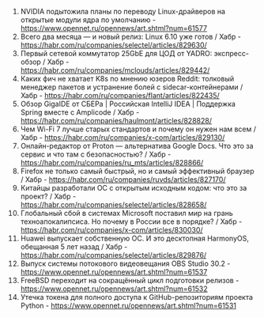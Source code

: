 1. NVIDIA подытожила планы по переводу Linux-драйверов на открытые модули ядра по умолчанию - https://www.opennet.ru/opennews/art.shtml?num=61577
1. Всего два месяца — и новый релиз: Linux 6.10 уже готов / Хабр - https://habr.com/ru/companies/selectel/articles/829630/
1. Первый сетевой коммутатор 25GbE для ЦОД от YADRO: экспресс-обзор / Хабр - https://habr.com/ru/companies/mclouds/articles/829442/
1. Каких фич не хватает K8s по мнению юзеров Reddit: толковый менеджер пакетов и устранение болей с sidecar-контейнерами / Хабр - https://habr.com/ru/companies/flant/articles/822435/
1. Обзор GigaIDE от СБЕРа | Российская IntelliJ IDEA | Поддержка Spring вместе с Amplicode / Хабр - https://habr.com/ru/companies/haulmont/articles/828828/
1. Чем Wi-Fi 7 лучше старых стандартов и почему он нужен нам всем / Хабр - https://habr.com/ru/companies/x-com/articles/829130/
1. Онлайн-редактор от Proton — альтернатива Google Docs. Что это за сервис и что там с безопасностью? / Хабр - https://habr.com/ru/companies/ru_mts/articles/828866/
1. Firefox не только самый быстрый, но и самый эффективный браузер / Хабр - https://habr.com/ru/companies/ruvds/articles/827170/
1. Китайцы разработали ОС с открытым исходным кодом: что это за проект? / Хабр - https://habr.com/ru/companies/selectel/articles/828658/
1. Глобальный сбой в системах Microsoft поставил мир на грань техноапокалипсиса. Но почему в России все в порядке? / Хабр - https://habr.com/ru/companies/x-com/articles/830030/
1. Huawei выпускает собственную ОС. И это десктопная HarmonyOS, обещанная 5 лет назад / Хабр - https://habr.com/ru/companies/selectel/articles/829876/
1. Выпуск системы потокового видеовещания OBS Studio 30.2 - https://www.opennet.ru/opennews/art.shtml?num=61537
1. FreeBSD переходит на сокращённый цикл подготовки релизов - https://www.opennet.ru/opennews/art.shtml?num=61532
1. Утечка токена для полного доступа к GitHub-репозиториям проекта Python - https://www.opennet.ru/opennews/art.shtml?num=61531
